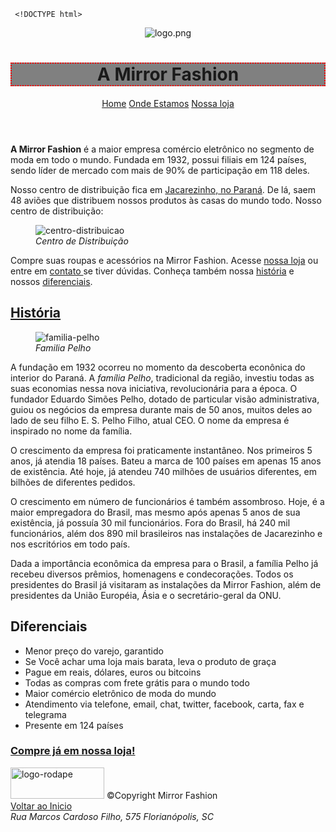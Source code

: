      <!DOCTYPE html>
<html lang="pt-BR">
  <head>
    <meta charset="UTF-8">
    <title>A Mirror Fashion</title>
</head>
<body>
  <header>
    <a name="voltar-ao-inicio"></a>
	  <img src="img/logo.png" alt="logo.png">
    <h1 style="background:gray; border:2px dotted red;"> A Mirror Fashion</h1>
    <nav>
      <a href="#">Home</a>
      <a href="#">Onde Estamos</a>
      <a href="#">Nossa loja</a>
    </nav>
  </header>
  <main>
    <section>
      <p>
        <strong>A Mirror Fashion</strong> é a maior empresa comércio eletrônico no segmento de moda em todo o mundo. Fundada em 1932, possui filiais em 124 países, sendo líder de mercado com mais de 90% de participação em 118 deles.
      </p>
      <p>
        Nosso centro de distribuição fica em <a href="https://goo.gl/maps/FKkLtFz6B4v">Jacarezinho, no Paraná</a>. De lá, saem 48 aviões que distribuem nossos produtos às casas do mundo todo. Nosso centro de distribuição:
      </p>
      <figure>
        <img src="img/centro-distribuicao.png" alt="centro-distribuicao">
        <figcaption><i>Centro de Distribuição</i></figcaption>
      </figure>
      <p>
        Compre suas roupas e acessórios na Mirror Fashion. Acesse <a href="index.html">nossa loja</a> ou entre em <a href="contato.html" tyger="_blank"> contato </a> se tiver dúvidas. Conheça também nossa <a href="#historia"> história</a> e nossos <a href="#diferenciais">diferenciais</a>.
      </p>
    </section>
    <section>
      <h1> <a href="#historia" name="historia"> História</a></h1>
      <figure>
        <img src="img/familia-pelho.jpg" alt="familia-pelho">
		    <figcaption><i>Familia Pelho</i></figcaption>
      </figure>
      <p>
        A fundação em 1932 ocorreu no momento da descoberta econônica do interior do Paraná. A <i>família Pelho</i>, tradicional da região, investiu todas as suas economias nessa nova iniciativa, revolucionária para a época. O fundador Eduardo Simões Pelho, dotado de particular visão administrativa, guiou os negócios da empresa durante mais de 50 anos, muitos deles ao lado de seu filho E. S. Pelho Filho, atual CEO. O nome da empresa é inspirado no nome da família.
      </p>
		  <p>
        O crescimento da empresa foi praticamente instantâneo. Nos primeiros 5 anos, já atendia 18 países. Bateu a marca de 100 países em apenas 15 anos de existência. Até hoje, já atendeu 740 milhões de usuários diferentes, em bilhões de diferentes pedidos.
      </p>
		  <p>
        O crescimento em número de funcionários é também assombroso. Hoje, é a maior empregadora do Brasil, mas mesmo após apenas 5 anos de sua existência, já possuía 30 mil funcionários. Fora do Brasil, há 240 mil funcionários, além dos 890 mil brasileiros nas instalações de Jacarezinho e nos escritórios em todo país.
      </p>
		  <p>
        Dada a importância econômica da empresa para o Brasil, a família Pelho já recebeu diversos prêmios, homenagens e condecorações. Todos os presidentes do Brasil já visitaram as instalações da Mirror Fashion, além de presidentes da União Européia, Ásia e o secretário-geral da ONU.
      </p>
    </section>
    <section>
      <h1><a name="diferenciais">Diferenciais</a></h1>
      <div>
        <ul>
          <li>Menor preço do varejo, garantido</li>
          <li>Se Você achar uma loja mais barata, leva o produto de graça</li>
          <li>Pague em reais, dólares, euros ou bitcoins</li>
          <li>Todas as compras com frete grátis para o mundo todo</li>
          <li>Maior comércio eletrônico de moda do mundo</li>
          <li>Atendimento via telefone, email, chat, twitter, facebook, carta, fax e telegrama</li>
          <li>Presente em 124 países</li>
        </ul>
      </div>
      <h3><a href="#">Compre já em nossa loja!</a></h3>	
    </section>
  </main>
  <footer>
    <div id="rodape">
      <img src="img/logo.png" alt="logo-rodape" width="150px" height="50px">   
      &copy;Copyright Mirror Fashion 
    </div>
    <nav>
      <a href="#voltar-ao-inicio">Voltar ao Inicio</a>    
    </nav>
    <address>Rua Marcos Cardoso Filho, 575 Florianópolis, SC</address>
  </footer>
</body>
</html>
